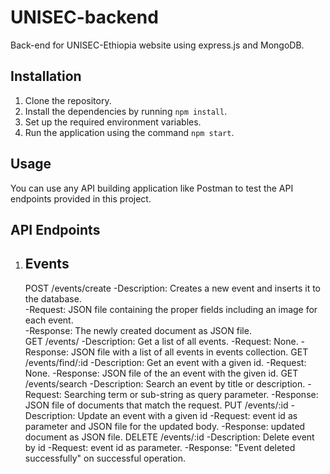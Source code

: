 # UNISEC-backend

Back-end for UNISEC-Ethiopia website using express.js and MongoDB.

## Installation

1. Clone the repository.
2. Install the dependencies by running `npm install`.
3. Set up the required environment variables.
4. Run the application using the command `npm start`.

## Usage

You can use any API building application like Postman to test the API endpoints provided in this project.

## API Endpoints
1. ## Events
   POST /events/create
     -Description: Creates a new event and inserts it to the database.<br>
     -Request: JSON file containing the proper fields including an image for each event.<br>
     -Response: The newly created document as JSON file.<br>
   GET /events/
     -Description: Get a list of all events.
     -Request: None.
     -Response: JSON file with a list of all events in events collection.
   GET /events/find/:id
     -Description: Get an event with a given id.
     -Request: None.
     -Response: JSON file of the an event with the given id.
   GET /events/search
     -Description: Search an event by title or description.
     -Request: Searching term or sub-string as query parameter.
     -Response: JSON file of documents that match the request.
   PUT /events/:id
     -Description: Update an event with a given id
     -Request: event id as parameter and JSON file for the updated body.
     -Response: updated document as JSON file. 
   DELETE /events/:id
     -Description: Delete event by id
     -Request: event id as parameter.
     -Response: "Event deleted successfully" on successful operation.
